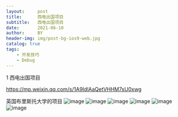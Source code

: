 ```yaml
---
layout:     post
title:      西电出国项目
subtitle:   西电出国项目 
date:       2021-06-10
author:     BY
header-img: img/post-bg-ios9-web.jpg
catalog: true
tags:
    - 开发技巧
    - Debug
---
```

1 西电出国项目 

https://mp.weixin.qq.com/s/1A9IdlAaQetVHHM7sU0xwg

英国布里斯托大学的项目 
![image](https://user-images.githubusercontent.com/24884878/121487122-5c2c0200-ca04-11eb-9e02-b54639e2b035.png)
![image](https://user-images.githubusercontent.com/24884878/121487148-62ba7980-ca04-11eb-819f-1bddb987a1fc.png)
![image](https://user-images.githubusercontent.com/24884878/121487194-6f3ed200-ca04-11eb-96b0-c60ad3c2d7b3.png)
![image](https://user-images.githubusercontent.com/24884878/121487218-749c1c80-ca04-11eb-81cf-7bf026780888.png)
![image](https://user-images.githubusercontent.com/24884878/121487257-7ebe1b00-ca04-11eb-8ada-c8400462b7fc.png)
![image](https://user-images.githubusercontent.com/24884878/121487279-82ea3880-ca04-11eb-8c66-7eb7380e0f88.png)
